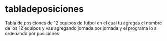 # tabladeposiciones
Tabla de posiciones de 12 equipos de futbol en el cual tu agregas el nombre de los 12 equipos
y vas agregando jornada por jornada y el programa lo a ordenando por posiciones
